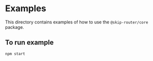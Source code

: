 # Examples

This directory contains examples of how to use the `@skip-router/core` package.

## To run example

```
npm start
```
